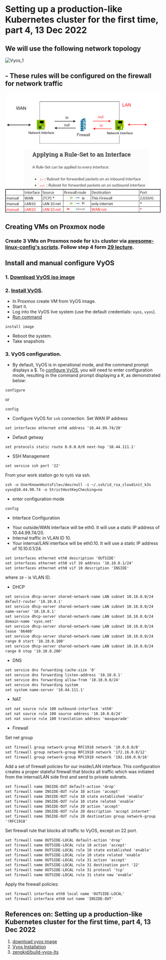 # Setting up a production-like Kubernetes cluster for the first time, part 4, 13 Dec 2022

## We will use the following network topology
  ![Vyos_1](./images/Vyos_1.png)

## - These rules will be configured on the firewall for network traffic

  ![firewall_rules](./images/firewall_rules.png)
  

## Creating VMs on Proxmox node
  
  ### Create 3 VMs on Proxmox node for `k3s` cluster via [awesome-linux-config's scripts](https://github.com/Alliedium/awesome-linux-config). Follow step 4 form [29 lecture](../29_kubernetes_setting_up_k3s_prod_like_configuring_opnsense_creating_k3s_nodes_part_2-10_nov_2022/README.md).

## Install and manual configure VyOS
  
  ### 1. [Download VyOS iso image](https://vyos.net/get/nightly-builds/)
  ### 2. [Install VyOS](https://docs.vyos.io/en/equuleus/installation/install.html).
  - In Proxmox create VM from VyOS image.
  - Start it.
  - Log into the VyOS live system (use the default credentials: `vyos`, `vyos`).
  - [Run command](https://docs.vyos.io/en/latest/installation/install.html)
  
  ```
  install image
  ```
  - Reboot the system.
  - Take snapshots 

  ### 3. VyOS configuration.
   - By default, VyOS is in operational mode, and the command prompt displays a $. To [configure VyOS](https://docs.vyos.io/en/equuleus/quick-start.html), you will need to enter configuration mode, resulting in the command prompt displaying a #, as demonstrated below:
  
  ```
  configure
  ```
  
  or

  ```
  config
  ```
   - Configure VyOS for `ssh` connection. Set WAN IP address
  
  ```
  set interfaces ethernet eth0 address '10.44.99.74/20'
  ```
   * Default getway
  
  ```
  set protocols static route 0.0.0.0/0 next-hop '10.44.111.1'
  ```
   * SSH Management
  
  ```
  set service ssh port '22'
  ```

  From your work station go to `VyOS` via ssh.

  ```
  ssh -o UserKnownHostsFile=/dev/null -i ~/.ssh/id_rsa_cloudinit_k3s vyos@10.44.99.74 -o StrictHostKeyChecking=no
  ```

   - enter configuration mode
  
  ```
  config
  ```

   - Interface Configuration

  * Your outside/WAN interface will be eth0. It will use a static IP address of 10.44.99.74/20.
  * Internal traffic in VLAN ID 10.
  * Your internal/LAN interface will be eth0.10. It will use a static IP address of 10.10.0.1/24.
  
  ```  
  set interfaces ethernet eth0 description 'OUTSIDE'
  set interfaces ethernet eth0 vif 10 address '10.10.0.1/24'
  set interfaces ethernet eth0 vif 10 description 'INSIDE'
  ```
  where `10` - is VLAN ID.

  * DHCP
  
  ```
  set service dhcp-server shared-network-name LAN subnet 10.10.0.0/24 default-router '10.10.0.1'
  set service dhcp-server shared-network-name LAN subnet 10.10.0.0/24 name-server '10.10.0.1'
  set service dhcp-server shared-network-name LAN subnet 10.10.0.0/24 domain-name 'vyos.net'
  set service dhcp-server shared-network-name LAN subnet 10.10.0.0/24 lease '86400'
  set service dhcp-server shared-network-name LAN subnet 10.10.0.0/24 range 0 start '10.10.0.100'
  set service dhcp-server shared-network-name LAN subnet 10.10.0.0/24 range 0 stop '10.10.0.200'
  ```

  * DNS 
  
  ```
  set service dns forwarding cache-size '0'
  set service dns forwarding listen-address '10.10.0.1'
  set service dns forwarding allow-from '10.10.0.0/24'
  set service dns forwarding system
  set system name-server '10.44.111.1'
  ```

  * NAT
  
  ```
  set nat source rule 100 outbound-interface 'eth0'
  set nat source rule 100 source address '10.10.0.0/24'
  set nat source rule 100 translation address 'masquerade'
  ```

  * Firewall
  
  Set net group 
  
  ```
  set firewall group network-group RFC1918 network '10.0.0.0/8'
  set firewall group network-group RFC1918 network '172.16.0.0/12'
  set firewall group network-group RFC1918 network '192.168.0.0/16'
  ```

  Add a set of firewall policies for our inside/LAN interface.
  This configuration creates a proper stateful firewall that blocks all traffic which was initiated from the internal/LAN side first and send to private subnets.

  ```
  set firewall name INSIDE-OUT default-action 'drop'
  set firewall name INSIDE-OUT rule 10 action 'accept'
  set firewall name INSIDE-OUT rule 10 state established 'enable'
  set firewall name INSIDE-OUT rule 10 state related 'enable'
  set firewall name INSIDE-OUT rule 20 action 'accept'
  set firewall name INSIDE-OUT rule 20 description 'accept internet'
  set firewall name INSIDE-OUT rule 20 destination group network-group '!RFC1918'
  ```

  Set firewall rule that blocks all traffic to VyOS, except on 22 port.
  
  ```
  set firewall name OUTSIDE-LOCAL default-action 'drop'
  set firewall name OUTSIDE-LOCAL rule 10 action 'accept'
  set firewall name OUTSIDE-LOCAL rule 10 state established 'enable'
  set firewall name OUTSIDE-LOCAL rule 10 state related 'enable'
  set firewall name OUTSIDE-LOCAL rule 31 action 'accept'
  set firewall name OUTSIDE-LOCAL rule 31 destination port '22'
  set firewall name OUTSIDE-LOCAL rule 31 protocol 'tcp'
  set firewall name OUTSIDE-LOCAL rule 31 state new 'enable'
  ```

  Apply the firewall policies:

  ```
  set firewall interface eth0 local name 'OUTSIDE-LOCAL'
  set firewall interface eth0 out name 'INSIDE-OUT'
  ```
  
  ## References on: Setting up a production-like Kubernetes cluster for the first time, part 4, 13 Dec 2022 ##

1. [download vyos image](https://vyos.net/get/nightly-builds/)
2. [Vyos Installation](https://docs.vyos.io/en/equuleus/installation/install.html)
3. [zengkid/build-vyos-lts](https://github.com/zengkid/build-vyos-lts/releases)